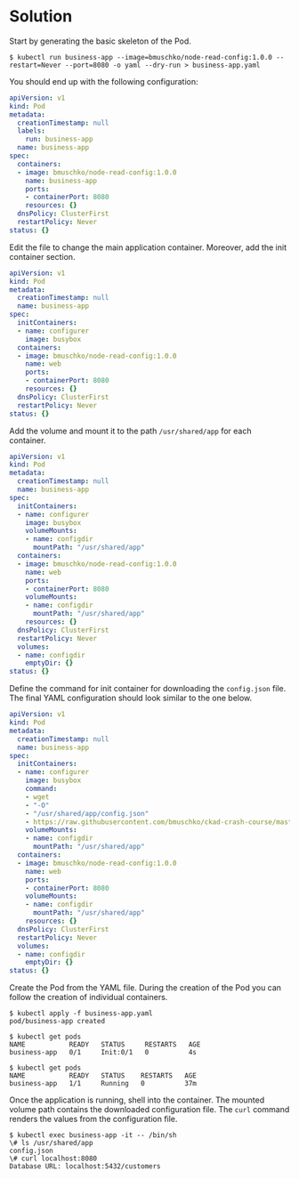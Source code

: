 # Solution

Start by generating the basic skeleton of the Pod.

```shell
$ kubectl run business-app --image=bmuschko/node-read-config:1.0.0 --restart=Never --port=8080 -o yaml --dry-run > business-app.yaml
```

You should end up with the following configuration:

```yaml
apiVersion: v1
kind: Pod
metadata:
  creationTimestamp: null
  labels:
    run: business-app
  name: business-app
spec:
  containers:
  - image: bmuschko/node-read-config:1.0.0
    name: business-app
    ports:
    - containerPort: 8080
    resources: {}
  dnsPolicy: ClusterFirst
  restartPolicy: Never
status: {}
```

Edit the file to change the main application container. Moreover, add the init container section.

```yaml
apiVersion: v1
kind: Pod
metadata:
  creationTimestamp: null
  name: business-app
spec:
  initContainers:
  - name: configurer
    image: busybox
  containers:
  - image: bmuschko/node-read-config:1.0.0
    name: web
    ports:
    - containerPort: 8080
    resources: {}
  dnsPolicy: ClusterFirst
  restartPolicy: Never
status: {}
```

Add the volume and mount it to the path `/usr/shared/app` for each container.

```yaml
apiVersion: v1
kind: Pod
metadata:
  creationTimestamp: null
  name: business-app
spec:
  initContainers:
  - name: configurer
    image: busybox
    volumeMounts:
    - name: configdir
      mountPath: "/usr/shared/app"
  containers:
  - image: bmuschko/node-read-config:1.0.0
    name: web
    ports:
    - containerPort: 8080
    volumeMounts:
    - name: configdir
      mountPath: "/usr/shared/app"
    resources: {}
  dnsPolicy: ClusterFirst
  restartPolicy: Never
  volumes:
  - name: configdir
    emptyDir: {}
status: {}
```

Define the command for init container for downloading the `config.json` file. The final YAML configuration should look similar to the one below.

```yaml
apiVersion: v1
kind: Pod
metadata:
  creationTimestamp: null
  name: business-app
spec:
  initContainers:
  - name: configurer
    image: busybox
    command:
    - wget
    - "-O"
    - "/usr/shared/app/config.json"
    - https://raw.githubusercontent.com/bmuschko/ckad-crash-course/master/exercises/07-creating-init-container/app/config/config.json
    volumeMounts:
    - name: configdir
      mountPath: "/usr/shared/app"
  containers:
  - image: bmuschko/node-read-config:1.0.0
    name: web
    ports:
    - containerPort: 8080
    volumeMounts:
    - name: configdir
      mountPath: "/usr/shared/app"
    resources: {}
  dnsPolicy: ClusterFirst
  restartPolicy: Never
  volumes:
  - name: configdir
    emptyDir: {}
status: {}
```

Create the Pod from the YAML file. During the creation of the Pod you can follow the creation of individual containers.

```shell
$ kubectl apply -f business-app.yaml
pod/business-app created

$ kubectl get pods
NAME           READY   STATUS     RESTARTS   AGE
business-app   0/1     Init:0/1   0          4s

$ kubectl get pods
NAME           READY   STATUS    RESTARTS   AGE
business-app   1/1     Running   0          37m
```

Once the application is running, shell into the container. The mounted volume path contains the downloaded configuration file. The `curl` command renders the values from the configuration file.

```shell
$ kubectl exec business-app -it -- /bin/sh
\# ls /usr/shared/app
config.json
\# curl localhost:8080
Database URL: localhost:5432/customers
```

